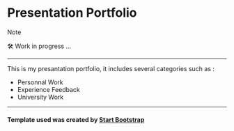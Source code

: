 # Presentation Portfolio
> [!NOTE]
> 🛠️ Work in progress ...

---
This is my presantation portfolio, it includes several categories such as : 
- Personnal Work
- Experience Feedback
- University Work
---


#### Template used was created by [Start Bootstrap](http://startbootstrap.com)
